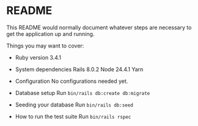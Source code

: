 # README

This README would normally document whatever steps are necessary to get the
application up and running.

Things you may want to cover:

* Ruby version
3.4.1

* System dependencies
Rails 8.0.2
Node 24.4.1
Yarn

* Configuration
No configurations needed yet.

* Database setup
Run `bin/rails db:create db:migrate`

* Seeding your database
Run `bin/rails db:seed`

* How to run the test suite
Run `bin/rails rspec`
